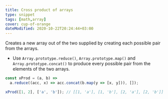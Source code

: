 ```yaml
---
title: Cross product of arrays
type: snippet
tags: [math,array]
cover: cup-of-orange
dateModified: 2020-10-22T20:24:44+03:00
---
```


Creates a new array out of the two supplied by creating each possible pair from the arrays.

- Use `Array.prototype.reduce()`, `Array.prototype.map()` and `Array.prototype.concat()` to produce every possible pair from the elements of the two arrays.

```js
const xProd = (a, b) =>
  a.reduce((acc, x) => acc.concat(b.map(y => [x, y])), []);
```

```js
xProd([1, 2], ['a', 'b']); // [[1, 'a'], [1, 'b'], [2, 'a'], [2, 'b']]
```
